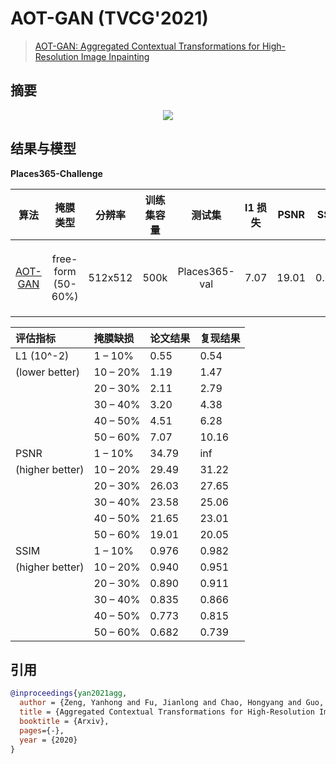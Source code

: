 # AOT-GAN (TVCG'2021)

> [AOT-GAN: Aggregated Contextual Transformations for High-Resolution Image Inpainting](https://arxiv.org/pdf/2104.01431.pdf)

<!-- [ALGORITHM] -->

## 摘要

<!-- [ABSTRACT] -->

<!-- [IMAGE] -->

<div align=center >
 <img src="https://user-images.githubusercontent.com/12756472/169230414-3ca7fb6b-cf2a-401f-8696-71df75a08c32.png"/>
</div >

## 结果与模型

**Places365-Challenge**

|                           算法                           |      掩膜类型      | 分辨率  | 训练集容量 |    测试集     | l1 损失 | PSNR  | SSIM  |        GPU 信息         |                           下载                           |
| :------------------------------------------------------: | :----------------: | :-----: | :--------: | :-----------: | :-----: | :---: | :---: | :---------------------: | :------------------------------------------------------: |
| [AOT-GAN](/configs/aot_gan/aot-gan_smpgan_4xb4_places-512x512.py) | free-form (50-60%) | 512x512 |    500k    | Places365-val |  7.07   | 19.01 | 0.682 | 4 (GeForce GTX 1080 Ti) | [模型](https://openmmlab-share.oss-cn-hangzhou.aliyuncs.com/mmediting/inpainting/aot_gan/AOT-GAN_512x512_4x12_places_20220509-6641441b.pth) \| [日志](https://openmmlab-share.oss-cn-hangzhou.aliyuncs.com/mmediting/inpainting/aot_gan/AOT-GAN_512x512_4x12_places_20220509-6641441b.json) |

<!-- SKIP THIS TABLE -->

| 评估指标        | 掩膜缺损 | 论文结果 | 复现结果 |
| :-------------- | :------- | :------- | :------- |
| L1 (10^-2)      | 1 – 10%  | 0.55     | 0.54     |
| (lower better)  | 10 – 20% | 1.19     | 1.47     |
|                 | 20 – 30% | 2.11     | 2.79     |
|                 | 30 – 40% | 3.20     | 4.38     |
|                 | 40 – 50% | 4.51     | 6.28     |
|                 | 50 – 60% | 7.07     | 10.16    |
| PSNR            | 1 – 10%  | 34.79    | inf      |
| (higher better) | 10 – 20% | 29.49    | 31.22    |
|                 | 20 – 30% | 26.03    | 27.65    |
|                 | 30 – 40% | 23.58    | 25.06    |
|                 | 40 – 50% | 21.65    | 23.01    |
|                 | 50 – 60% | 19.01    | 20.05    |
| SSIM            | 1 – 10%  | 0.976    | 0.982    |
| (higher better) | 10 – 20% | 0.940    | 0.951    |
|                 | 20 – 30% | 0.890    | 0.911    |
|                 | 30 – 40% | 0.835    | 0.866    |
|                 | 40 – 50% | 0.773    | 0.815    |
|                 | 50 – 60% | 0.682    | 0.739    |

## 引用

```bibtex
@inproceedings{yan2021agg,
  author = {Zeng, Yanhong and Fu, Jianlong and Chao, Hongyang and Guo, Baining},
  title = {Aggregated Contextual Transformations for High-Resolution Image Inpainting},
  booktitle = {Arxiv},
  pages={-},
  year = {2020}
}
```

